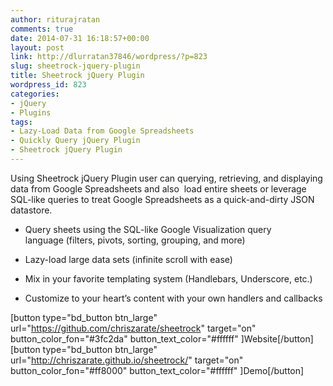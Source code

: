 ```yaml
---
author: riturajratan
comments: true
date: 2014-07-31 16:18:57+00:00
layout: post
link: http://dlurratan37846/wordpress/?p=823
slug: sheetrock-jquery-plugin
title: Sheetrock jQuery Plugin
wordpress_id: 823
categories:
- jQuery
- Plugins
tags:
- Lazy-Load Data from Google Spreadsheets
- Quickly Query jQuery Plugin
- Sheetrock jQuery Plugin
---
```


Using Sheetrock jQuery Plugin user can querying, retrieving, and displaying data from Google Spreadsheets and also  load entire sheets or leverage SQL-like queries to treat Google Spreadsheets as a quick-and-dirty JSON datastore.



	
  * Query sheets using the SQL-like Google Visualization query language (filters, pivots, sorting, grouping, and more)

	
  * Lazy-load large data sets (infinite scroll with ease)

	
  * Mix in your favorite templating system (Handlebars, Underscore, etc.)

	
  * Customize to your heart’s content with your own handlers and callbacks


[button type="bd_button btn_large" url="https://github.com/chriszarate/sheetrock" target="on" button_color_fon="#3fc2da" button_text_color="#ffffff" ]Website[/button]  [button type="bd_button btn_large" url="http://chriszarate.github.io/sheetrock/" target="on" button_color_fon="#ff8000" button_text_color="#ffffff" ]Demo[/button]
